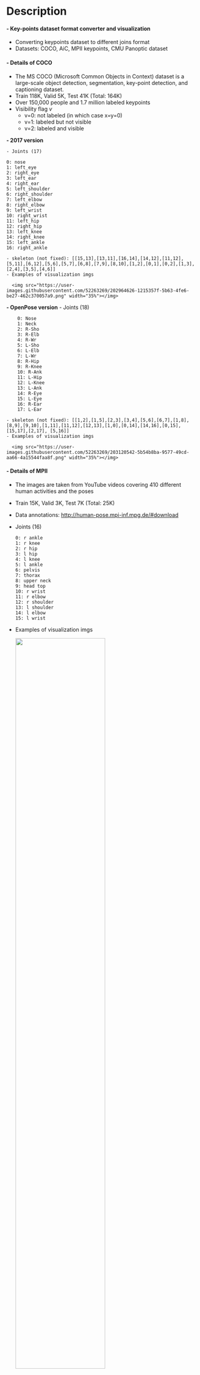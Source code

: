 
Description
=============

#### - Key-points dataset format converter and visualization
  
  - Converting keypoints dataset to different joins format
  - Datasets: COCO, AiC, MPII keypoints, CMU Panoptic dataset

#### - Details of COCO
  
  - The MS COCO (Microsoft Common Objects in Context) dataset is a large-scale object detection, segmentation, key-point detection, and captioning dataset.
  - Train 118K, Valid 5K, Test 41K (Total: 164K) 
  - Over 150,000 people and 1.7 million labeled keypoints
  - Visibility flag *v*
    - v=0: not labeled (in which case x=y=0)
    - v=1: labeled but not visible
    - v=2: labeled and visible
    
  **- 2017 version** 
    
    - Joints (17)
    
    0: nose
    1: left_eye
    2: right_eye
    3: left_ear
    4: right_ear
    5: left_shoulder
    6: right_shoulder
    7: left_elbow
    8: right_elbow
    9: left_wrist
    10: right_wrist
    11: left_hip
    12: right_hip
    13: left_knee
    14: right_knee
    15: left_ankle
    16: right_ankle
    
    - skeleton (not fixed): [[15,13],[13,11],[16,14],[14,12],[11,12],[5,11],[6,12],[5,6],[5,7],[6,8],[7,9],[8,10],[1,2],[0,1],[0,2],[1,3],[2,4],[3,5],[4,6]]
    - Examples of visualization imgs

      <img src="https://user-images.githubusercontent.com/52263269/202964626-1215357f-5b63-4fe6-be27-462c370057a9.png" width="35%"></img>
 
  **- OpenPose version**
    - Joints (18)
    
```
    0: Nose
    1: Neck
    2: R-Sho
    3: R-Elb
    4: R-Wr
    5: L-Sho
    6: L-Elb
    7: L-Wr
    8: R-Hip
    9: R-Knee
    10: R-Ank
    11: L-Hip
    12: L-Knee
    13: L-Ank
    14: R-Eye
    15: L-Eye
    16: R-Ear
    17: L-Ear
```
    
    - skeleton (not fixed): [[1,2],[1,5],[2,3],[3,4],[5,6],[6,7],[1,8],[8,9],[9,10],[1,11],[11,12],[12,13],[1,0],[0,14],[14,16],[0,15],[15,17],[2,17], [5,16]]    
    - Examples of visualization imgs
 
      <img src="https://user-images.githubusercontent.com/52263269/203120542-5b54b8ba-9577-49cd-aa66-4a15544faa8f.png" width="35%"></img>

#### - Details of MPII
  - The images are taken from YouTube videos covering 410 different human activities and the poses
  - Train 15K, Valid 3K, Test 7K (Total: 25K)
  - Data annotations: http://human-pose.mpi-inf.mpg.de/#download
  - Joints (16)
    
    ```
    0: r ankle
    1: r knee
    2: r hip
    3: l hip
    4: l knee
    5: l ankle
    6: pelvis
    7: thorax 
    8: upper neck
    9: head top
    10: r wrist
    11: r elbow
    12: r shoulder
    13: l shoulder
    14: l elbow
    15: l wrist
    ```
    
  - Examples of visualization imgs
  
    <img src="https://user-images.githubusercontent.com/52263269/202661901-41e34c4d-5dca-48e2-8885-4711c19f1d66.png" width="70%"></img>

#### - Details of CMU Panoptic (Projected 2D keypoints from 3D keypoints)
  
##### - COCO19 keypoints version
    - Joints (19)

    ```
    0: Neck
    1: Nose
    2: BodyCenter (center of hips)
    3: lShoulder
    4: lElbow
    5: lWrist,
    6: lHip
    7: lKnee
    8: lAnkle
    9: rShoulder
    10: rElbow
    11: rWrist
    12: rHip
    13: rKnee
    14: rAnkle
    15: lEye
    16: lEar
    17: rEye
    18: rEar
    ```
      
    - skeleton (not fixed): [[0,1],[0,3],[3,4],[4,5],[0,2],[2,6],[6,7],[7,8],[2,12],[12,13],[13,14],[0,9],[9,10],[10,11]]
    - Examples of visualization imgs
    
      <img src="https://user-images.githubusercontent.com/52263269/202973034-14198c77-ced2-4ad8-8d66-4393f9e03c25.png" width="70%"></img>

Contents
=============
#### - Key-points dataset format converter

#### - Visualization of keypoints

Datasets
=============

#### - MMPOSE documents of keypoints

[https://mmpose.readthedocs.io/en/latest/tasks/2d_body_keypoint.html](https://mmpose.readthedocs.io/en/latest/tasks/2d_body_keypoint.html)

#### - COC0 keypoints dataset

[https://cocodataset.org/#home](https://cocodataset.org/#home)

[https://paperswithcode.com/dataset/coco](https://paperswithcode.com/dataset/coco)

#### - AiC (Attributes in Crowd) keypoints dataset

https://github.com/fabbrimatteo/AiC-Dataset

#### - MPII keypoints dataset

http://human-pose.mpi-inf.mpg.de/#download

https://paperswithcode.com/dataset/mpii

#### - CMU Panoptic

https://www.cs.cmu.edu/~hanbyulj/panoptic-studio/

https://github.com/CMU-Perceptual-Computing-Lab/panoptic-toolbox

Author
=============

#### - LinkedIn: https://www.linkedin.com/in/taeyong-kong-016bb2154

#### - Blog URL: https://blog.naver.com/qbxlvnf11

#### - Email: qbxlvnf11@google.com, qbxlvnf11@naver.com

